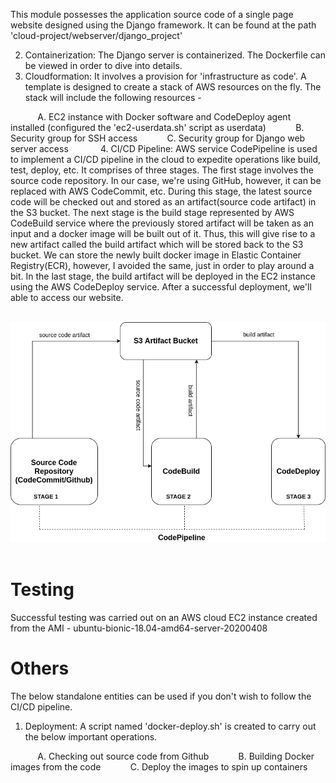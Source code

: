 This module possesses the application source code of a single page website designed using the Django framework. It can be found at the path 'cloud-project/webserver/django_project'

2. Containerization:
The Django server is containerized. The Dockerfile can be viewed in order to dive into details.
            
3. Cloudformation:
It involves a provision for 'infrastructure as code'. A template is designed to create a stack of AWS resources on the fly. The stack will include the following resources -

           A. EC2 instance with Docker software and CodeDeploy agent installed (configured the 'ec2-userdata.sh' script as userdata)
           B. Security group for SSH access
           C. Security group for Django web server access
           
4. CI/CD Pipeline:
AWS service CodePipeline is used to implement a CI/CD pipeline in the cloud to expedite operations like build, test, deploy, etc. It comprises of three stages. The first stage involves the source code repository. In our case, we're using GitHub, however, it can be replaced with AWS CodeCommit, etc. During this stage, the latest source code will be checked out and stored as an artifact(source code artifact) in the S3 bucket. The next stage is the build stage represented by AWS CodeBuild service where the previously stored artifact will be taken as an input and a docker image will be built out of it. Thus, this will give rise to a new artifact called the build artifact which will be stored back to the S3 bucket. We can store the newly built docker image in Elastic Container Registry(ECR), however, I avoided the same, just in order to play around a bit. In the last stage, the build artifact will be deployed in the EC2 instance using the AWS CodeDeploy service. After a successful deployment, we'll able to access our website.  



   ![alt text](https://github.com/ramos-04/cloud-project/blob/master/images/AWS-CICD-Pipeline.png)
   

# Testing
Successful testing was carried out on an AWS cloud EC2 instance created from the AMI - ubuntu-bionic-18.04-amd64-server-20200408

# Others
The below standalone entities can be used if you don't wish to follow the CI/CD pipeline.

1. Deployment:
A script named 'docker-deploy.sh' is created to carry out the below important operations.

           A. Checking out source code from Github
           B. Building Docker images from the code
           C. Deploy the images to spin up containers
